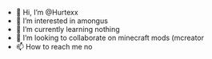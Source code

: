 - 👋 Hi, I’m @Hurtexx
- 👀 I’m interested in amongus
- 🌱 I’m currently learning nothing
- 💞️ I’m looking to collaborate on minecraft mods (mcreator
- 📫 How to reach me no

<!---
Hurtexx/Hurtexx is a ✨ special ✨ repository because its `README.md` (this file) appears on your GitHub profile.
You can click the Preview link to take a look at your changes.
--->
